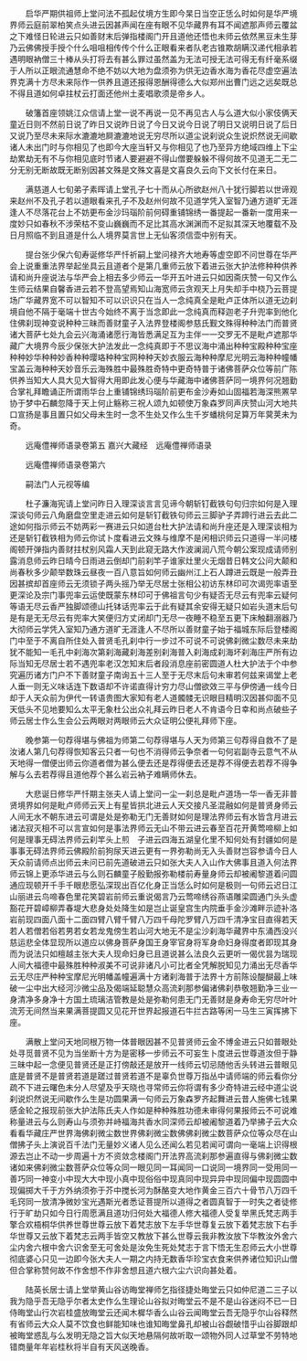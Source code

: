 <!-- { "loadSidebar": true } -->
　　启华严期供祖师上堂问法不孤起仗境方生即今杲日当空正恁么时如何是华严境界师云庭前翠柏笑点头进云因甚声闻在座有眼不见华藏界有耳不闻遮那声师云覆盆之下难怪日轮进云只如善财末后弹指楼阁门开且道他还悟也未师云依然黑豆未生芽乃云佛佛授手授个什么咀咀相传传个什么正眼看来者队老古锥欺胡瞒汉递代相承若遇明眼衲僧三十棒从头打将去有甚么罪过虽然盖为无法可授无法可得无有纤毫系缀于人所以正眼流通慧命不绝不妨以大地为盘须弥为供无边香水海为香花尽虚空遍法界克满十方尽未来际作一供养且道还报得恩酬得德么大似郑州出曹门远之远矣既总不得且道如何卓拄杖云打面还他州土麦唱歌须是帝乡人。

　　破籓首座领姚江众信请上堂一说不再说一见不再见古人与么道大似小家伎俩天童近日则不然前日说了昨日又说昨日说了今日又说今日说了明日又说明日说了后日又说乃至尽未来际水漉漉地屙漉漉地说无穷尽所以道尘说刹说众生说炽然说无间歇诸人未出门时与你相见了也即今大座当轩又与你相见了也乃至异方绝域四维上下尘劫累劫无有不与你相见底时节诸人要避避不得山僧要躲躲不得何故不见道无二无二分无别无断故既无断别因甚文殊是文殊文喜是文喜良久云向下文长付在来日。

　　满慈道人七旬弟子素晖请上堂孔子七十而从心所欲赵州八十犹行脚若以世谛观来赵州不及孔子若以道眼看来孔子不及赵州何故不见道学凭入室智乃通方道旷无涯逢人不尽落花台上不妨更布金沙玛瑙阶前何碍重铺锦绣一番提起一番新一度用来一度妙只如春秋不涉荣枯不变山巍巍而不足比其高水渊渊而不足拟其深天地覆载不及日月照临不到且道是什么人境界莫言世上无仙客须信壶中别有天。

　　提台张少保六旬寿诞修华严忏祈嗣上堂问禄齐大地寿等虚空即不问世尊在华严会上说重重法界举起坐具云且道者个是第几重师云放下着进云张大护法修种种供养请和尚升座说法与华严会上相去多少师云一华开五叶进云只如因斋庆赞一句又作么生师云结果自馨香进云若不登高望焉知山海宽师云贪观天上月失却手中桡乃云菩提场广华藏界宽不可以智知不可以识识只在当人一念纯真全是毗卢正体所以道无边刹境自他不隔于毫端十世古今始终不离于当念即此一念纯真而释迦老子升兜率到他化住佛刹现神变说种种三昧而善财童子入法界登楼阁参慈氏觐文殊得种种法门而普贤诸大菩萨七处九会云兴海涌诸愿行海皆悉满足互为主伴一一交罗无不是毗卢遮那华藏广大境界今辰少保张大护法发此一念纯真即于不思议海中涌出种种宝殿种种宝座种种妙华种种妙香种种璎珞种种宝网种种天妙衣服云海种种摩尼光明云海种种幢幡宝盖云海种种天妙音乐云海殊胜中最殊胜奇特中更奇特普于诸佛菩萨众位等前广陈供养当知大人具大见大智得大用即此发心便与华藏海中诸佛菩萨同一境界何况翘勤合掌礼拜瞻诵正所谓雨华台上重铺锦绣玛瑙阶前更布金沙寿如山固福若海深熊罴早协于梦中石麟忽降于天上何止觞称三祝人颂九如顿使万象森罗同声庆赞山河大地共口宣扬是事且置只如父母未生时一念不生处又作么生千岁蟠桃何足算万年蓂荚未为奇。

　　远庵僼禅师语录卷第五
嘉兴大藏经　远庵僼禅师语录


　　远庵僼禅师语录卷第六

　　嗣法门人元视等编

　　杜子濂海宪请上堂问昨日入理深谈言言见谛今朝斩钉截铁句句归宗如何是入理深谈句师云八角磨盘空里走进云如何是斩钉截铁句师云三脚驴子弄蹄行进云去此二途如何指示师云不妨两彩一赛进云只如道台杜大护法请和尚升座还是入理深谈相为还是斩钉截铁相为师云你试卜度看进云文殊与维摩不是闲相识师云只道得一半问楼阁顿开弹指内善财拄杖别风霜人天到此窥无路大作波澜润八荒今朝公案现成请师别露消息师云昨日晴今日雨进云倒却门前刹竿子谁家灶里火无烟昔日韩文公问大颠和尚春秋多少颠举数珠云昼夜一百八意旨如何师云幽州江上石人蹲进云既是一般弄丑因甚摈却首座师云无须锁子两头摇乃举无尽居士张相公初访东林印可次谒兜率语至更深论及宗门事兜率云运使既蒙东林印可于佛祖言句少有疑否无尽云有兜率云疑何等语无尽云香严独脚颂德山托钵话兜率云于此有疑其余安得无疑只如岩头道末后句是有是无无尽云有兜率大笑便归方丈闭却门无尽一夜睡不稳至五更下床触翻溺器乃大彻师云学凭入室知乃通方道旷无涯逢人不尽所以善财童子始于福城东际后登楼阁门中至于不离自所住处入普贤毛孔刹中行一步过不可说不可说佛刹微尘数尽未来劫犹不能知一毛孔中刹海次第刹海藏刹海差别刹海普入刹海成刹海坏刹海庄严所有边际当知无尽居士若不遇兜率老汉怎知末后者段消息座前密圆道人杜大护法于个中参究遍历诸方门户不下善财童子南询五十三人至于无尽末后句未审若何兹来谒堂上老人垂一则无义味话连下数语却不许诺直得计穷力尽山僧欲效三平与伊傍通一线今日却于人天众前为伊代一转语贵图大家知有老人道髑髅无识眼目精明汉因甚仰面不见天低头不见地要知么太平无象杜公出众礼拜云昨日老人不肯语今日幸和尚点破些子师云居士作么生会公云两眼对两眼师云大众证明公便礼拜师下座。

　　晚参第一句荐得堪与佛祖为师第二句荐得堪与人天为师第三句荐得自救不了是汝诸人第几句荐得恢知客云只者一句也不消得师云争奈者一句何岩副寺云意气不从天地得一僧便出师云你道者僧为甚么便去还是荐得便去还是荐不得便去若荐不得争解与么去若荐得且道他荐个甚么岩云衲子难瞒师休去。

　　大悲诞日修华严忏期主张夫人请上堂问一尘一刹总是毗卢道场一华一香无非普贤境界如何是毗卢师师云天上有星皆拱北进云人天交接凡圣混融如何是普贤身师云人间无水不朝东进云可谓是处是弥勒无门无善财如何是理法界师云有水皆含月进云诸法寂灭相不可以言宣如何是事法界师云无山不带云进云春至百花开黄莺啼柳上如何是理事无碍法界师云刹竿头上煎　子进云四海五湖皇化里不知何处有封疆如何是事事无碍法界师云佛殿阶前狗尿天进云更有一界弥勒尚无入头善财岂容参请今日人天众前请师点出师云未问已前先道破进云只如张大夫人入山作大佛事且道入何法界师云锦上更添华进云与么则石麟童子殷勤报弥勒楼前寿量身师云却被阇黎道着问圆通应现顿开千手千眼悲愿弘深现出百亿化身正当恁么时如何是极则一句师云迟日江山丽进云鸟啼春色里花笑碧岩前师云重说偈言乃云莺啼绣谷燕语雕梁圆通门头头虚豁花开碧嶂柳弄春堤大悲身处处降生如是岂止诞皇宫生内院垂手金沙滩畔示迹补洛岩前现四面八面十二面四臂八臂千臂八万四千母陀罗臂八万四千清净宝目直得若天若人若僧若俗若男若女若龙鬼傍生若山河大地无不是尘沙刹海华藏界中东涌西没兴慈运悲全体显现所以道应以佛身菩萨身国王身宰官身将军身命妇身得度者即现其身而为说法只如檀越主张大夫人现命妇身已且道说甚么法良久云更听一偈优昙为瑞现人间大福德中最殊胜种种淑美不可说非诸凡小可比者全凭解脱知见力涌出无尽香华云无尽庄严种种宝摩尼光明幡盖幢遍满十方诸刹海普于法界十方前陈设醍醐最上味破一尘中出大经河沙微尘品及偈端延聪慧众高流刹那参偏诸佛刹恭敬翘勤净三业一身清净多身净十方国土琉璃洁管教是处是弥勒何患无门无善财是身寿命无穷尽叶叶流芳无间然当来果满菩提圆又见花开世界起报道石牛拦古路等闲一马生三寅挥拂下座。

　　满散上堂问天地同根万物一体普眼因甚不见普贤师云金不博金进云只如普眼处处寻觅普贤不见为当坐断十方为是密移一步师云不可妄生卜度进云世尊道汝但于静三昧中起一念便见普贤还是正打傍敲还是放开一线师云切忌随他舌头转进云普眼见底是普贤不是普贤若道是蹉过普贤若道不是辜负世尊万指丛中请师端的师云看你分疏不下进云曙色未分人尽望及乎天晓也寻常师云你将谓有多少奇特进云经中道尘说刹说炽然说无间歇作么生是功圆果满一句师云万象森罗齐起舞进云昔人施佛七钱果感金轮之报现前张大护法陈氏夫人作如是种种殊胜功德未审得何果报师云不可说难称量进云与么则寿山与须弥并峙福海共香水同深师云却被阇黎道着乃举拂子云大众看看华藏庄严世界海佛刹微尘数世界佛刹微尘数佛佛刹微尘数菩萨众位等众尽在山僧拂子头上演说百千法门无量妙义诸人见么还闻么若见若闻可谓向一毫端上识得根源去岂止不动一步周遍十方不资敛念楼阁门开法界高流刹那参遍直得与佛刹微尘数诸如来佛刹微尘数菩萨众位等众同一眼见同一耳闻同一口说同一境界同一受用同一善巧同一神变小中现大大中现小真中现俗俗中现真同中现异异中现同偏中现圆圆中现偏掷大千于方外纳须弥于芥中搅长河为酥酪变大地作黄金三百六十骨节八万四千毛窍同一放清净微妙宝光遇斯光者悉证菩提所以道得之者圆真智于一时失之者徒修行于旷劫只如今日行周愿满且道功归何处大福德人修大福德人受复举黑氏梵志两手擎合欢梧桐华供养世尊世尊云放下着梵志放下左手华世尊复云放下着梵志放下右手华世尊又云放下着梵志云两手皆空又教放下甚么世尊云我非教汝放下华教汝外舍六尘内舍六根中舍六识舍至无可舍处是汝免生死处梵志于言下悟无生忍师云大小世尊彻底婆心只见一边即今张大夫人一期之内持无数香华珍宝衣食来供养诸位知识山僧但合掌称赞何故不作舍想不作非舍想且道六根六尘六识向甚处着。

　　陆英长居士请上堂举黄山谷访晦堂禅师乞指径捷处晦堂云只如仲尼道二三子以我为隐乎吾无隐乎尔者太史作么生理论山谷拟对晦堂云不是不是山谷迷闷不已一日侍晦堂山行次岩桂盛放晦堂云还闻木樨华香么山谷云闻晦堂云吾无隐乎尔山谷释然有省师云大众人莫不饮食也鲜能知味也谁知晦堂鼻孔却被山谷觑破惜乎山谷脚跟却被晦堂惑乱与么发明无隐之旨大似天地悬隔何故听取一颂物外同人过草堂不劳特地错商量年年岩桂秋将半自有天风送晚香。

